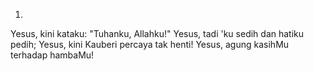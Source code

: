 1.
Yesus, kini kataku: "Tuhanku, Allahku!"
Yesus, tadi 'ku sedih dan hatiku pedih;
Yesus, kini Kauberi percaya tak henti!
Yesus, agung kasihMu terhadap hambaMu!